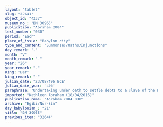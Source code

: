 ```yaml
---
layout: "tablet"
slug: "32641"
object_id: "4337"
museum_no_: "BM 30965"
publication: "Abraham 2004"
text_number: "030"
period: "Each"
place_of_issue: "Babylon city"
type_and_content: "Summonses/Oaths/Injunctions"
day_remark: "-"
month: "V"
month_remark: "-"
year: "26"
year_remark: "-"
king: "Dar"
king_remark: "-"
julian_date: "23/08/496 BCE"
julian_date_year: "496"
paraphrase: "Undertaking under oath to settle debts to a slave of the Egibi family with his master. Reference to the pledge of income from a prebend to the creditor.<br /> <strong>B<sub>1</sub></strong> whose second name is Nab&ucirc;-ittannu declares under oath (<em>tam&ucirc;</em>) by Bēl, Nab&ucirc; and Darius to <strong>A<sub>2</sub></strong> that he will bring him (<em>ana pāni PN abāku</em>) the brothers <strong>C<sub>1</sub></strong> and <strong>C<sub>2</sub></strong> by the end of Ab (V) of Darius 26<sup>th</sup> year. He and the 2 brothers shall then pay (<em>eṭēru</em>) the silver, barley and dates that he and <strong>B<sub>2</sub></strong>, the brothers&#39; father, owe to <strong>A<sub>1</sub></strong>, <strong>A<sub>2</sub></strong>&#39;s slave, according to the promissory notes (<em>u&#39;iltu</em>). In addition (<em>elat</em>), there is a previous document (<em>&scaron;aṭaru</em>) that concerns the term of payment (<em>adannu</em>) upon which <strong>B<sub>1</sub></strong> agreed and the income from his <em>ērib bīti-</em>prebend that was taken as pledge (<em>ma&scaron;kanu ṣabatu</em>), namely 1 liter (<em>q&ucirc;</em>) of bread and 1 liter (<em>q&ucirc;</em>) of beer. Names of 7 witnesses and the scribe.<br /> <br /> <strong>A<sub>2</sub></strong>=Marduk-nāṣir-apli/Itti-Marduk-balāṭu//Egibi;&nbsp;<strong>A<sub>1</sub></strong>=Madān-bēlu-uṣur, slave of <strong>A<sub>2</sub></strong>;&nbsp;<strong>B<sub>1</sub></strong>=Aplaya/Nergal-iddin, alias Nab&ucirc;-ittannu;&nbsp;<strong>B<sub>2</sub></strong>=Nab&ucirc;-ittannu/Nūrea;&nbsp;<strong>C<sub>1</sub></strong>=Nab&ucirc;-nādin-ahi/Nab&ucirc;-ittannu;&nbsp;<strong>C<sub>2</sub></strong>=Iddin-<em><sup>d</sup>...</em>/Nab&ucirc;-ittannu"
imported: "Kathleen Abraham (18/04/2016)"
publication_name: "Abraham 2004 030"
archive: "Egibi/Nūr-Sîn"
day_babylonian_: "21"
title: "BM 30965"
previous_item: "32644"
---
```

